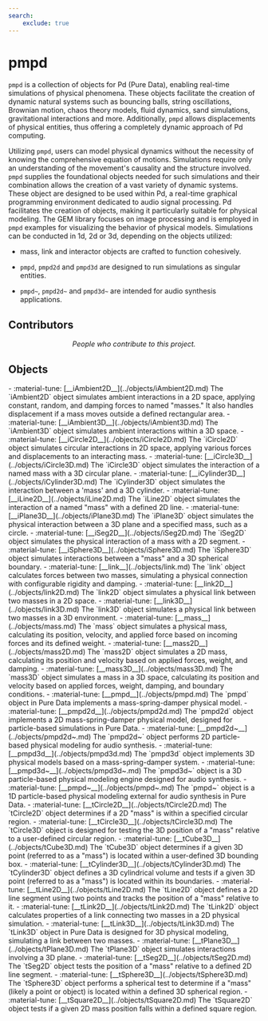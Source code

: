 ```yaml
---
search:
    exclude: true
---
```


# pmpd
`pmpd` is a collection of objects for Pd (Pure Data), enabling real-time simulations of physical phenomena. These objects facilitate the creation of dynamic natural systems such as bouncing balls, string oscillations, Brownian motion, chaos theory models, fluid dynamics, sand simulations, gravitational interactions and more. Additionally, `pmpd` allows displacements of physical entities, thus offering a completely dynamic approach of Pd computing.

Utilizing `pmpd`, users can model physical dynamics without the necessity of knowing the comprehensive equation of motions. Simulations require only an understanding of the movement's causality and the structure involved. `pmpd` supplies the foundational objects needed for such simulations and their combination allows the creation of a vast variety of dynamic systems. These object are designed to be used within Pd, a real-time graphical programming environment dedicated to audio signal processing. Pd facilitates the creation of objects, making it particularly suitable for physical modeling. The GEM library focuses on image processing and is employed in `pmpd` examples for visualizing the behavior of physical models. Simulations can be conducted in 1d, 2d or 3d, depending on the objects utilized:


* mass, link and interactor objects are crafted to function cohesively.

* `pmpd`, `pmpd2d` and `pmpd3d` are designed to run simulations as singular entities.

* `pmpd~`, `pmpd2d~` and `pmpd3d~` are intended for audio synthesis applications.
<h2>Contributors</h2>

<div id="libcontributors"></div>

<p align="center">
<i>People who contribute to this project.</i>
</p>


<script>
async function updateList() {
    const repoOwner = 'ch-nry';
    const repoName = 'pd-pmpd';
    try {
        const res = await fetch(`https://api.github.com/repos/${repoOwner}/${repoName}/contributors`);
        const contributors = await res.json();
        const container = document.getElementById('libcontributors');
        contributors.forEach(user => {
            const link = document.createElement('a');
            link.href = `https://github.com/${user.login}`;
            link.target = '_blank';
            const img = document.createElement('img');
            img.src = `https://github.com/${user.login}.png?size=100`;
            img.alt = user.login;
            img.className = 'libavatar';
            link.appendChild(img);
            container.appendChild(link);
        });
    } catch(err) {
        console.error(err);
    }
}
updateList();
</script>


<h2>Objects</h2>

<div class="grid cards" markdown>
- :material-tune: [__iAmbient2D__](../objects/iAmbient2D.md) The `iAmbient2D` object simulates ambient interactions in a 2D space, applying constant, random, and damping forces to named "masses." It also handles displacement if a mass moves outside a defined rectangular area.
- :material-tune: [__iAmbient3D__](../objects/iAmbient3D.md) The `iAmbient3D` object simulates ambient interactions within a 3D space.
- :material-tune: [__iCircle2D__](../objects/iCircle2D.md) The `iCircle2D` object simulates circular interactions in 2D space, applying various forces and displacements to an interacting mass.
- :material-tune: [__iCircle3D__](../objects/iCircle3D.md) The `iCircle3D` object simulates the interaction of a named mass with a 3D circular plane.
- :material-tune: [__iCylinder3D__](../objects/iCylinder3D.md) The `iCylinder3D` object simulates the interaction between a 'mass' and a 3D cylinder.
- :material-tune: [__iLine2D__](../objects/iLine2D.md) The `iLine2D` object simulates the interaction of a named "mass" with a defined 2D line.
- :material-tune: [__iPlane3D__](../objects/iPlane3D.md) The `iPlane3D` object simulates the physical interaction between a 3D plane and a specified mass, such as a circle.
- :material-tune: [__iSeg2D__](../objects/iSeg2D.md) The `iSeg2D` object simulates the physical interaction of a mass with a 2D segment.
- :material-tune: [__iSphere3D__](../objects/iSphere3D.md) The `iSphere3D` object simulates interactions between a "mass" and a 3D spherical boundary.
- :material-tune: [__link__](../objects/link.md) The `link` object calculates forces between two masses, simulating a physical connection with configurable rigidity and damping.
- :material-tune: [__link2D__](../objects/link2D.md) The `link2D` object simulates a physical link between two masses in a 2D space.
- :material-tune: [__link3D__](../objects/link3D.md) The `link3D` object simulates a physical link between two masses in a 3D environment.
- :material-tune: [__mass__](../objects/mass.md) The `mass` object simulates a physical mass, calculating its position, velocity, and applied force based on incoming forces and its defined weight.
- :material-tune: [__mass2D__](../objects/mass2D.md) The `mass2D` object simulates a 2D mass, calculating its position and velocity based on applied forces, weight, and damping.
- :material-tune: [__mass3D__](../objects/mass3D.md) The `mass3D` object simulates a mass in a 3D space, calculating its position and velocity based on applied forces, weight, damping, and boundary conditions.
- :material-tune: [__pmpd__](../objects/pmpd.md) The `pmpd` object in Pure Data implements a mass-spring-damper physical model.
- :material-tune: [__pmpd2d__](../objects/pmpd2d.md) The `pmpd2d` object implements a 2D mass-spring-damper physical model, designed for particle-based simulations in Pure Data.
- :material-tune: [__pmpd2d~__](../objects/pmpd2d~.md) The `pmpd2d~` object performs 2D particle-based physical modeling for audio synthesis.
- :material-tune: [__pmpd3d__](../objects/pmpd3d.md) The `pmpd3d` object implements 3D physical models based on a mass-spring-damper system.
- :material-tune: [__pmpd3d~__](../objects/pmpd3d~.md) The `pmpd3d~` object is a 3D particle-based physical modeling engine designed for audio synthesis.
- :material-tune: [__pmpd~__](../objects/pmpd~.md) The `pmpd~` object is a 1D particle-based physical modeling external for audio synthesis in Pure Data.
- :material-tune: [__tCircle2D__](../objects/tCircle2D.md) The `tCircle2D` object determines if a 2D "mass" is within a specified circular region.
- :material-tune: [__tCircle3D__](../objects/tCircle3D.md) The `tCircle3D` object is designed for testing the 3D position of a "mass" relative to a user-defined circular region.
- :material-tune: [__tCube3D__](../objects/tCube3D.md) The `tCube3D` object determines if a given 3D point (referred to as a "mass") is located within a user-defined 3D bounding box.
- :material-tune: [__tCylinder3D__](../objects/tCylinder3D.md) The `tCylinder3D` object defines a 3D cylindrical volume and tests if a given 3D point (referred to as a "mass") is located within its boundaries.
- :material-tune: [__tLine2D__](../objects/tLine2D.md) The `tLine2D` object defines a 2D line segment using two points and tracks the position of a "mass" relative to it.
- :material-tune: [__tLink2D__](../objects/tLink2D.md) The `tLink2D` object calculates properties of a link connecting two masses in a 2D physical simulation.
- :material-tune: [__tLink3D__](../objects/tLink3D.md) The `tLink3D` object in Pure Data is designed for 3D physical modeling, simulating a link between two masses.
- :material-tune: [__tPlane3D__](../objects/tPlane3D.md) The `tPlane3D` object simulates interactions involving a 3D plane.
- :material-tune: [__tSeg2D__](../objects/tSeg2D.md) The `tSeg2D` object tests the position of a "mass" relative to a defined 2D line segment.
- :material-tune: [__tSphere3D__](../objects/tSphere3D.md) The `tSphere3D` object performs a spherical test to determine if a "mass" (likely a point or object) is located within a defined 3D spherical region.
- :material-tune: [__tSquare2D__](../objects/tSquare2D.md) The `tSquare2D` object tests if a given 2D mass position falls within a defined square region.
</div>